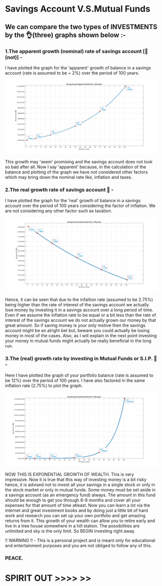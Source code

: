 # Savings Account V.S.Mutual Funds

## We can compare the two types of INVESTMENTS by the 👌(three) graphs shown below :- 


### 1.The apparent growth (nominal) rate of savings account [🤑(not)] -

I have plotted the graph for the 'apparent' growth of balance in a savings account (rate is assumed to be = 2%) over the period of 100 years.

![](Apparent_Savings_Growth_Graph.jpg)

This growth may 'seem' promising and the savings account does not look so bad after all. Now I say 'apparent' because, in the calculation of the balance and plotting of the graph we have not considered other factors which may bring down the nominal rate like, inflation and taxes.


### 2.The real growth rate of savings account 🤯 -

I have plotted the graph for the 'real' growth of balance in a savings account over the period of 100 years considering the factor of inflation. We are not considering any other factor such as taxation.

![](Real_Savings_Growth_Graph.jpg)

Hence, it can be seen that due to the infaltion rate (assumed to be 2.75%) being higher than the rate of interest of the savings account we actually lose money by investing it in a savings account over a long period of time.  Even if we assume the inflation rate to be equal or a bit less than the rate of interest of the savings account we do not actually grown our money by that great amount. So if saving money is your only motive then the savings account might be an alright bet but, beware you could actually be losing money in most of the cases. Also, as I will explain in the next point investing your money in mutual funds might actually be really beneficial in the long run. 


### 3.The (real) growth rate by investing in Mutual Funds or S.I.P. 🙌 -

Here I have plotted the graph of your portfolio balance (rate is assumed to be 12%) over the period of 100 years. I have also factored in the same inflation rate (2.75%) to plot the graph.

![](Real_Investments_Growth_Graph.jpg)

NOW THIS IS EXPONENTIAL GROWTH OF WEALTH. This is very impressive. Now it is true that this way of investing money is a bit risky hence, it is advised not to invest all your savings in a single stock or only in the stock market or only in mutual funds. Some money must be set aside in a savings account (as an emergency fund) always. The amount in this fund should be enough to get you through 6-8 months and cover all your expenses for that amount of time atleast. Now you can learn a lot via the internet and great investment books and by doing just a little bit of hard work and research you can set up your own portfolio and get amazing returns from it. This growth of your wealth can allow you to retire early and live in a tree house somewhere in a hill station. The possibilities are unlimited and sky is the only limit. So BEGIN investing right away.

!! WARNING !! - This is a personal project and is meant only for educational and entertainment purposes and you are not obliged to follow any of this.

### PEACE.

# SPIRIT OUT >>>> >>
